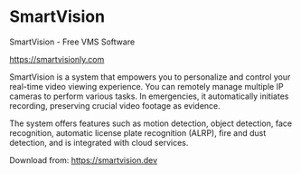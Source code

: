 # SmartVision

SmartVision - Free VMS Software

https://smartvisionly.com

SmartVision is a system that empowers you to personalize and control your real-time video viewing experience. You can remotely manage multiple IP cameras to perform various tasks. In emergencies, it automatically initiates recording, preserving crucial video footage as evidence.

The system offers features such as motion detection, object detection, face recognition, automatic license plate recognition (ALRP), fire and dust detection, and is integrated with cloud services.

Download from:
https://smartvision.dev
